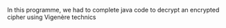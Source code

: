In this programme, we had to complete java code to decrypt an encrypted cipher using Vigenère technics
